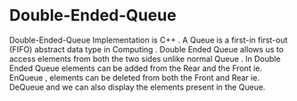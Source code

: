 # Double-Ended-Queue
Double-Ended-Queue Implementation is C++ . A Queue is a first-in first-out (FIFO) abstract data type in Computing . Double Ended Queue allows us to access elements from both the two sides unlike normal Queue . In Double Ended Queue elements can be added from the Rear and the Front ie. EnQueue , elements can be deleted from both the Front and Rear ie. DeQueue and we can also display the elements present in the Queue.

